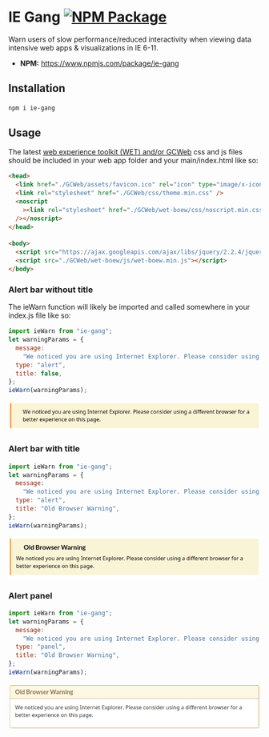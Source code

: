 # IE Gang [![NPM Package](https://img.shields.io/npm/v/ie-gang)](https://www.npmjs.com/package/ie-gang)

Warn users of slow performance/reduced interactivity when viewing data intensive web apps & visualizations in IE 6-11.

- **NPM:** https://www.npmjs.com/package/ie-gang

## Installation

```bash
npm i ie-gang
```

## Usage

The latest [web experience toolkit (WET) and/or GCWeb](https://wet-boew.github.io/wet-boew/index-en.html) css and js files should be included in your web app folder and your main/index.html like so:

```html
<head>
  <link href="./GCWeb/assets/favicon.ico" rel="icon" type="image/x-icon" />
  <link rel="stylesheet" href="./GCWeb/css/theme.min.css" />
  <noscript
    ><link rel="stylesheet" href="./GCWeb/wet-boew/css/noscript.min.css"
  /></noscript>
</head>

<body>
  <script src="https://ajax.googleapis.com/ajax/libs/jquery/2.2.4/jquery.js"></script>
  <script src="./GCWeb/wet-boew/js/wet-boew.min.js"></script>
</body>
```

### Alert bar without title

The ieWarn function will likely be imported and called somewhere in your index.js file like so:

```javascript
import ieWarn from "ie-gang";
let warningParams = {
  message:
    "We noticed you are using Internet Explorer. Please consider using a different browser for a better experience on this page.",
  type: "alert",
  title: false,
};
ieWarn(warningParams);
```

![plot](./examples/images/alert.png)

### Alert bar with title

```javascript
import ieWarn from "ie-gang";
let warningParams = {
  message:
    "We noticed you are using Internet Explorer. Please consider using a different browser for a better experience on this page.",
  type: "alert",
  title: "Old Browser Warning",
};
ieWarn(warningParams);
```

![plot](./examples/images/alert-title.png)

### Alert panel

```javascript
import ieWarn from "ie-gang";
let warningParams = {
  message:
    "We noticed you are using Internet Explorer. Please consider using a different browser for a better experience on this page.",
  type: "panel",
  title: "Old Browser Warning",
};
ieWarn(warningParams);
```

![plot](./examples/images/panel.png)
